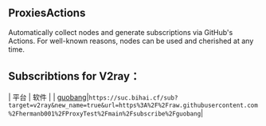 ## ProxiesActions

Automatically collect nodes and generate subscriptions via GitHub's Actions. For well-known reasons, nodes can be used and cherished at any time.

## Subscribtions for V2ray：


| 平台                    | 软件                                                         |
| [guobang](https://suc.bihai.cf/sub?target=v2ray&new_name=true&url=https%3A%2F%2Fraw.githubusercontent.com%2Fhermanb001%2FProxyTest%2Fmain%2Fsubscribe%2Fguobang)|``` https://suc.bihai.cf/sub?target=v2ray&new_name=true&url=https%3A%2F%2Fraw.githubusercontent.com%2Fhermanb001%2FProxyTest%2Fmain%2Fsubscribe%2Fguobang ```|
